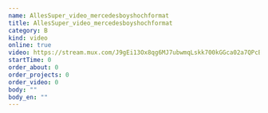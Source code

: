 ```yaml
---
name: AllesSuper_video_mercedesboyshochformat
title: AllesSuper_video_mercedesboyshochformat
category: B
kind: video
online: true
video: https://stream.mux.com/J9gEi13Ox8qg6MJ7ubwmqLskk700kGGca02a7QPcBBg38
startTime: 0
order_about: 0
order_projects: 0
order_video: 0
body: ""
body_en: ""
---
```

